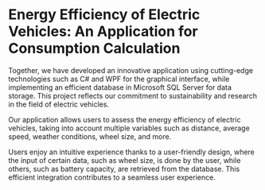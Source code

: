 # Energy Efficiency of Electric Vehicles: An Application for Consumption Calculation


Together, we have developed an innovative application using cutting-edge technologies such as C# and WPF for the graphical interface, while implementing an efficient database in Microsoft SQL Server for data storage. This project reflects our commitment to sustainability and research in the field of electric vehicles.

Our application allows users to assess the energy efficiency of electric vehicles, taking into account multiple variables such as distance, average speed, weather conditions, wheel size, and more.

Users enjoy an intuitive experience thanks to a user-friendly design, where the input of certain data, such as wheel size, is done by the user, while others, such as battery capacity, are retrieved from the database. This efficient integration contributes to a seamless user experience.
